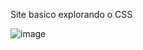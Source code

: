 Site basico explorando o CSS

![image](https://github.com/user-attachments/assets/a39a1ff4-a593-4e7c-b45e-ee404ab43034)

